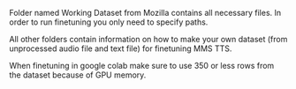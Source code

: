 Folder named Working Dataset from Mozilla contains all necessary files. In order to run finetuning you only need to specify paths.

All other folders contain information on how to make your own dataset (from unprocessed audio file and text file) for finetuning MMS TTS.
  
When finetuning in google colab make sure to use 350 or less rows from the dataset because of GPU memory.
